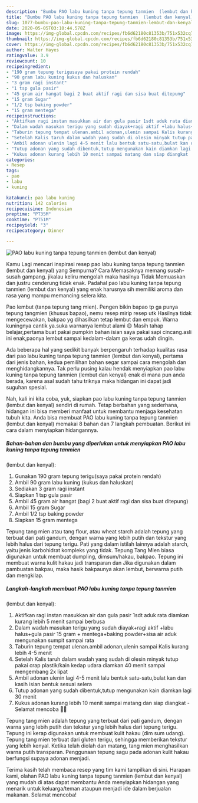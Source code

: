 ```yaml
---
description: "Bumbu PAO labu kuning tanpa tepung tanmien  (lembut dan kenyal) | Cara Membuat PAO labu kuning tanpa tepung tanmien  (lembut dan kenyal) Yang Enak Dan Mudah"
title: "Bumbu PAO labu kuning tanpa tepung tanmien  (lembut dan kenyal) | Cara Membuat PAO labu kuning tanpa tepung tanmien  (lembut dan kenyal) Yang Enak Dan Mudah"
slug: 1077-bumbu-pao-labu-kuning-tanpa-tepung-tanmien-lembut-dan-kenyal-cara-membuat-pao-labu-kuning-tanpa-tepung-tanmien-lembut-dan-kenyal-yang-enak-dan-mudah
date: 2020-05-05T03:10:44.578Z
image: https://img-global.cpcdn.com/recipes/fb6d62180c81353b/751x532cq70/pao-labu-kuning-tanpa-tepung-tanmien-lembut-dan-kenyal-foto-resep-utama.jpg
thumbnail: https://img-global.cpcdn.com/recipes/fb6d62180c81353b/751x532cq70/pao-labu-kuning-tanpa-tepung-tanmien-lembut-dan-kenyal-foto-resep-utama.jpg
cover: https://img-global.cpcdn.com/recipes/fb6d62180c81353b/751x532cq70/pao-labu-kuning-tanpa-tepung-tanmien-lembut-dan-kenyal-foto-resep-utama.jpg
author: Walter Hayes
ratingvalue: 3.9
reviewcount: 10
recipeingredient:
- "190 gram tepung terigusaya pakai protein rendah"
- "90 gram labu kuning kukus dan haluskan"
- "3 gram ragi instant"
- "1 tsp gula pasir"
- "45 gram air hangat bagi 2 buat aktif ragi dan sisa buat ditepung"
- "15 gram Sugar"
- "1/2 tsp baking powder"
- "15 gram mentega"
recipeinstructions:
- "Aktifkan ragi instan masukkan air dan gula pasir 1sdt aduk rata diamkan kurang lebih 5 menit sampai berbusa"
- "Dalam wadah masukan terigu yang sudah diayak+ragi aktif +labu halus+gula pasir 15 gram + mentega+baking powder+sisa air aduk mengunakan sumpit sampai rata"
- "Taburin tepung tempat ulenan.ambil adonan,ulenin sampai Kalis kurang lebih 4-5 menit"
- "Setelah Kalis taruh dalam wadah yang sudah di olesin minyak tutup pakai crap plastik/kain kedap udara diamkan 40 menit sampai mengembang 2x lipat"
- "Ambil adonan ulenin lagi 4-5 menit lalu bentuk satu-satu,bulat kan dan kasih isian bentuk sesuai selera"
- "Tutup adonan yang sudah dibentuk,tutup mengunakan kain diamkan lagi 30 menit"
- "Kukus adonan kurang lebih 10 menit sampai matang dan siap diangkat  Selamat mencoba 🙏🏻"
categories:
- Resep
tags:
- pao
- labu
- kuning

katakunci: pao labu kuning 
nutrition: 142 calories
recipecuisine: Indonesian
preptime: "PT35M"
cooktime: "PT51M"
recipeyield: "3"
recipecategory: Dinner

---
```



![PAO labu kuning tanpa tepung tanmien 
(lembut dan kenyal)](https://img-global.cpcdn.com/recipes/fb6d62180c81353b/751x532cq70/pao-labu-kuning-tanpa-tepung-tanmien-lembut-dan-kenyal-foto-resep-utama.jpg)

Kamu Lagi mencari inspirasi resep pao labu kuning tanpa tepung tanmien 
(lembut dan kenyal) yang Sempurna? Cara Memasaknya memang susah-susah gampang. jikalau keliru mengolah maka hasilnya Tidak Memuaskan dan justru cenderung tidak enak. Padahal pao labu kuning tanpa tepung tanmien 
(lembut dan kenyal) yang enak harusnya sih memiliki aroma dan rasa yang mampu memancing selera kita.

Pao lembut (tanpa tepung tang mien). Pengen bikin bapao tp ga punya tepung tangmien (khusus bapao), nemu resep mirip resep utk Hasilnya tidak mengecewakan, bakpao yg dihasilkan tetap lembut dan empuk. Warna kuningnya cantik ya.suka warnanya lembut alami 😌 Masih tahap belajar,pertama buat pakai pumpkin bahan isian saya pakai sapi cincang.asli ini enak,paonya lembut sampai kedalam-dalam ga keras udah dingin.

Ada beberapa hal yang sedikit banyak berpengaruh terhadap kualitas rasa dari pao labu kuning tanpa tepung tanmien 
(lembut dan kenyal), pertama dari jenis bahan, kedua pemilihan bahan segar sampai cara mengolah dan menghidangkannya. Tak perlu pusing kalau hendak menyiapkan pao labu kuning tanpa tepung tanmien 
(lembut dan kenyal) enak di mana pun anda berada, karena asal sudah tahu triknya maka hidangan ini dapat jadi suguhan spesial.


Nah, kali ini kita coba, yuk, siapkan pao labu kuning tanpa tepung tanmien 
(lembut dan kenyal) sendiri di rumah. Tetap berbahan yang sederhana, hidangan ini bisa memberi manfaat untuk membantu menjaga kesehatan tubuh kita. Anda bisa membuat PAO labu kuning tanpa tepung tanmien 
(lembut dan kenyal) memakai 8 bahan dan 7 langkah pembuatan. Berikut ini cara dalam menyiapkan hidangannya.

<!--inarticleads1-->

##### Bahan-bahan dan bumbu yang diperlukan untuk menyiapkan PAO labu kuning tanpa tepung tanmien 
(lembut dan kenyal):

1. Gunakan 190 gram tepung terigu(saya pakai protein rendah)
1. Ambil 90 gram labu kuning (kukus dan haluskan)
1. Sediakan 3 gram ragi instant
1. Siapkan 1 tsp gula pasir
1. Ambil 45 gram air hangat (bagi 2 buat aktif ragi dan sisa buat ditepung)
1. Ambil 15 gram Sugar
1. Ambil 1/2 tsp baking powder
1. Siapkan 15 gram mentega


Tepung tang mien atau tang flour, atau wheat starch adalah tepung yang terbuat dari pati gandum, dengan warna yang lebih putih dan tekstur yang lebih halus dari tepung terigu. Pati yang dalam istilah lainnya adalah starch, yaitu jenis karbohidrat kompleks yang tidak. Tepung Tang Mien biasa digunakan untuk membuat dumpling, dimsum/hakau, bakpao. Tepung ini membuat warna kulit hakau jadi transparan dan Jika digunakan dalam pambuatan bakpau, maka hasik bakpaunya akan lembut, berwarna putih dan mengkilap. 

<!--inarticleads2-->

##### Langkah-langkah membuat PAO labu kuning tanpa tepung tanmien 
(lembut dan kenyal):

1. Aktifkan ragi instan masukkan air dan gula pasir 1sdt aduk rata diamkan kurang lebih 5 menit sampai berbusa
1. Dalam wadah masukan terigu yang sudah diayak+ragi aktif +labu halus+gula pasir 15 gram + mentega+baking powder+sisa air aduk mengunakan sumpit sampai rata
1. Taburin tepung tempat ulenan.ambil adonan,ulenin sampai Kalis kurang lebih 4-5 menit
1. Setelah Kalis taruh dalam wadah yang sudah di olesin minyak tutup pakai crap plastik/kain kedap udara diamkan 40 menit sampai mengembang 2x lipat
1. Ambil adonan ulenin lagi 4-5 menit lalu bentuk satu-satu,bulat kan dan kasih isian bentuk sesuai selera
1. Tutup adonan yang sudah dibentuk,tutup mengunakan kain diamkan lagi 30 menit
1. Kukus adonan kurang lebih 10 menit sampai matang dan siap diangkat  - Selamat mencoba 🙏🏻


Tepung tang mien adalah tepung yang terbuat dari pati gandum, dengan warna yang lebih putih dan tekstur yang lebih halus dari tepung terigu. Tepung ini kerap digunakan untuk membuat kulit hakau (dim sum udang). Tepung tang mien terbuat dari gluten terigu, sehingga memberikan tekstur yang lebih kenyal. Ketika telah diolah dan matang, tang mien menghasilkan warna putih transparan. Penggunaan tepung sagu pada adonan kulit hakau berfungsi supaya adonan menjadi. 

Terima kasih telah membaca resep yang tim kami tampilkan di sini. Harapan kami, olahan PAO labu kuning tanpa tepung tanmien 
(lembut dan kenyal) yang mudah di atas dapat membantu Anda menyiapkan hidangan yang menarik untuk keluarga/teman ataupun menjadi ide dalam berjualan makanan. Selamat mencoba!
